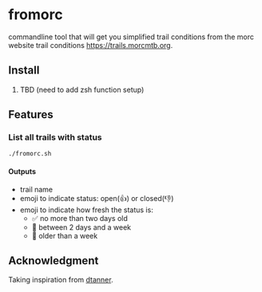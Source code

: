 
# fromorc

commandline tool that will get you simplified trail conditions from the morc
website trail conditions https://trails.morcmtb.org.

## Install

1. TBD (need to add zsh function setup)

## Features

### List all trails with status

```
./fromorc.sh
```

#### Outputs

* trail name
* emoji to indicate status: open(👍) or closed(👎)
* emoji to indicate how fresh the status is:
  * ✅ no more than two days old 
  * 🤞 between 2 days and a week
  * 💩 older than a week

## Acknowledgment

Taking inspiration from [dtanner](https://gist.github.com/dtanner/54b10ef8932b026afec0398495b5b2b5).


